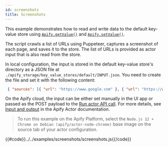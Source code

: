 ```yaml
---
id: screenshots
title: Screenshots
---
```


 This example demonstrates how to read and write data to the default key-value store using
 [`Apify.getValue()`](/docs/api/apify#getValue) and [`Apify.setValue()`](/docs/api/apify#setValue).

  The script crawls a list of URLs using Puppeteer,
 captures a screenshot of each page, and saves it to the store. The list of URLs is
 provided as actor input that is also read from the store.

 In local configuration, the input is stored in the default key-value store's directory as a JSON file at
 `./apify_storage/key_value_stores/default/INPUT.json`. You need to create the file and set it with the following content:

 ```json
  { "sources": [{ "url": "https://www.google.com" }, { "url": "https://www.duckduckgo.com" }] }
 ```

 On the Apify cloud, the input can be either set manually
 in the UI app or passed as the POST payload to the
 [Run actor API call](https://apify.com/docs/api/v2#/reference/actors/run-collection/run-actor).
 For more details, see [Input and output](https://docs.apify.com/actor/run#input-and-output)
 in the Apify Actor documentation.

 > To run this example on the Apify Platform, select the `Node.js 12 + Chrome on Debian (apify/actor-node-chrome)` base image
 > on the source tab of your actor configuration.

{{#code}}../../examples/screenshots/screenshots.js{{/code}}
